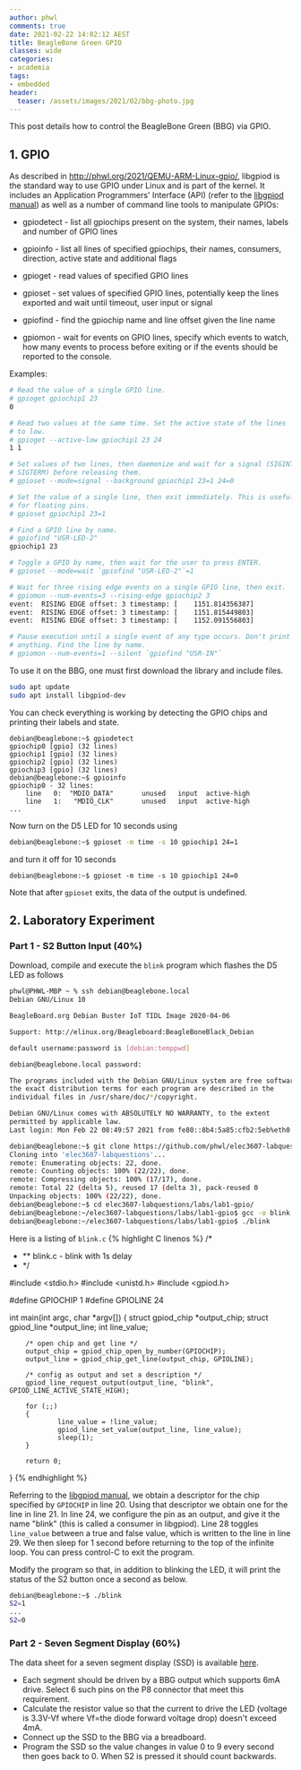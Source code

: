 ```yaml
---
author: phwl
comments: true
date: 2021-02-22 14:02:12 AEST
title: BeagleBone Green GPIO
classes: wide
categories:
- academia
tags:
- embedded
header:
  teaser: /assets/images/2021/02/bbg-photo.jpg
---
```


This post details how to control the BeagleBone Green (BBG) via GPIO.

## 1. GPIO
As described in <http://phwl.org/2021/QEMU-ARM-Linux-gpio/>, libgpiod
is the standard way to use GPIO under Linux and is part of the kernel. 
It includes an Application Programmers' Interface (API) (refer to the [libgpiod manual](http://phwl.org/assets/images/2021/02/libgpiod-ref.pdf)) as well as
a number of command line tools to manipulate GPIOs:
 * gpiodetect - list all gpiochips present on the system, their names, labels
               and number of GPIO lines

 * gpioinfo   - list all lines of specified gpiochips, their names, consumers,
               direction, active state and additional flags

 * gpioget    - read values of specified GPIO lines

 * gpioset    - set values of specified GPIO lines, potentially keep the lines
               exported and wait until timeout, user input or signal

 * gpiofind   - find the gpiochip name and line offset given the line name

 * gpiomon    - wait for events on GPIO lines, specify which events to watch,
               how many events to process before exiting or if the events
               should be reported to the console.

Examples:

``` sh
# Read the value of a single GPIO line.
# gpioget gpiochip1 23
0

# Read two values at the same time. Set the active state of the lines
# to low.
# gpioget --active-low gpiochip1 23 24 
1 1

# Set values of two lines, then daemonize and wait for a signal (SIGINT or
# SIGTERM) before releasing them.
# gpioset --mode=signal --background gpiochip1 23=1 24=0

# Set the value of a single line, then exit immediately. This is useful
# for floating pins.
# gpioset gpiochip1 23=1

# Find a GPIO line by name.
# gpiofind "USR-LED-2" 
gpiochip1 23

# Toggle a GPIO by name, then wait for the user to press ENTER.
# gpioset --mode=wait `gpiofind "USR-LED-2"`=1

# Wait for three rising edge events on a single GPIO line, then exit.
# gpiomon --num-events=3 --rising-edge gpiochip2 3
event:  RISING EDGE offset: 3 timestamp: [    1151.814356387]
event:  RISING EDGE offset: 3 timestamp: [    1151.815449803]
event:  RISING EDGE offset: 3 timestamp: [    1152.091556803]

# Pause execution until a single event of any type occurs. Don't print
# anything. Find the line by name.
# gpiomon --num-events=1 --silent `gpiofind "USR-IN"`
```

To use it on the BBG, one must
first download the library and include files.
```sh
sudo apt update
sudo apt install libgpiod-dev
```

You can check everything is working by detecting the GPIO chips
and printing their labels and state. 
```
debian@beaglebone:~$ gpiodetect
gpiochip0 [gpio] (32 lines)
gpiochip1 [gpio] (32 lines)
gpiochip2 [gpio] (32 lines)
gpiochip3 [gpio] (32 lines)
debian@beaglebone:~$ gpioinfo
gpiochip0 - 32 lines:
	line   0:  "MDIO_DATA"       unused   input  active-high 
	line   1:   "MDIO_CLK"       unused   input  active-high 
...
```

Now turn on the D5 LED for 10 seconds using
``` bash
debian@beaglebone:~$ gpioset -m time -s 10 gpiochip1 24=1
```
and turn it off for 10 seconds
```
debian@beaglebone:~$ gpioset -m time -s 10 gpiochip1 24=0
```
Note that after ```gpioset``` exits, the data of the output is undefined.

## 2. Laboratory Experiment
### Part 1 - S2 Button Input (40%)
Download, compile and execute the ```blink``` program which flashes the D5 LED as follows

``` bash
phwl@PHWL-MBP ~ % ssh debian@beaglebone.local
Debian GNU/Linux 10

BeagleBoard.org Debian Buster IoT TIDL Image 2020-04-06

Support: http://elinux.org/Beagleboard:BeagleBoneBlack_Debian

default username:password is [debian:temppwd]

debian@beaglebone.local password: 

The programs included with the Debian GNU/Linux system are free software;
the exact distribution terms for each program are described in the
individual files in /usr/share/doc/*/copyright.

Debian GNU/Linux comes with ABSOLUTELY NO WARRANTY, to the extent
permitted by applicable law.
Last login: Mon Feb 22 08:49:57 2021 from fe80::8b4:5a85:cfb2:5eb%eth0

debian@beaglebone:~$ git clone https://github.com/phwl/elec3607-labquestions
Cloning into 'elec3607-labquestions'...
remote: Enumerating objects: 22, done.
remote: Counting objects: 100% (22/22), done.
remote: Compressing objects: 100% (17/17), done.
remote: Total 22 (delta 5), reused 17 (delta 3), pack-reused 0
Unpacking objects: 100% (22/22), done.
debian@beaglebone:~$ cd elec3607-labquestions/labs/lab1-gpio/
debian@beaglebone:~/elec3607-labquestions/labs/lab1-gpio$ gcc -o blink blink.c -lgpiod
debian@beaglebone:~/elec3607-labquestions/labs/lab1-gpio$ ./blink
```

Here is a listing of ```blink.c```
{% highlight C linenos %}
/*
 * **    blink.c -    blink with 1s delay 
 * */

#include <stdio.h>
#include <unistd.h>
#include <gpiod.h>

#define GPIOCHIP        1
#define GPIOLINE        24

int 
main(int argc, char *argv[])
{
        struct gpiod_chip *output_chip;
        struct gpiod_line *output_line;
        int line_value;

        /* open chip and get line */
        output_chip = gpiod_chip_open_by_number(GPIOCHIP);
        output_line = gpiod_chip_get_line(output_chip, GPIOLINE);

        /* config as output and set a description */
        gpiod_line_request_output(output_line, "blink", GPIOD_LINE_ACTIVE_STATE_HIGH);

        for (;;)
        {
                line_value = !line_value;
                gpiod_line_set_value(output_line, line_value);
                sleep(1);
        }

        return 0;
}
{% endhighlight %}

Referring to the [libgpiod manual](http://phwl.org/assets/images/2021/02/libgpiod-ref.pdf), we obtain a descriptor for the chip specified by ```GPIOCHIP``` in line 20. Using that descriptor we obtain one for the line in line 21. 
In line 24, we configure the pin as an output, and give it the name "blink" (this is called a consumer in libgpiod). Line 28 toggles ```line_value``` between a true and false value, which is written to the line in line 29. We then sleep for 1 second before returning to the top of the infinite loop. You can press control-C to exit the program.

Modify the program so that, in addition to blinking the LED, it will
print the status of the S2 button once a second as below.
``` bash
debian@beaglebone:~$ ./blink 
S2=1
...
S2=0
```

### Part 2 - Seven Segment Display (60%)
The data sheet for a seven segment display (SSD) is available [here](http://www.farnell.com/datasheets/2863910.pdf). 
 * Each segment should be driven by a BBG output which supports 6mA drive. Select 6 such pins on the P8 connector that meet this requirement.
 * Calculate the resistor value so that the current to drive the LED (voltage is 3.3V-Vf where Vf=the diode forward voltage drop) doesn't exceed 4mA.
 * Connect up the SSD to the BBG via a breadboard.
 * Program the SSD so the value changes in value 0 to 9 every second then goes back to 0. When S2 is pressed it should count backwards.
